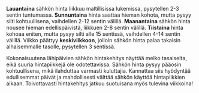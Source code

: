 **Lauantaina** sähkön hinta liikkuu maltillisissa lukemissa, pysytellen 2-3 sentin tuntumassa. **Sunnuntaina** hinta saattaa hieman kohota, mutta pysyy silti kohtuullisena, vaihdellen 2-12 sentin välillä. **Maanantaina** sähkön hinta nousee hieman edellispäivistä, liikkuen 2-8 sentin välillä. **Tiistaina** hinta kohoaa eniten, mutta pysyy silti alle 15 sentissä, vaihdellen 4-14 sentin välillä. Viikko päättyy **keskiviikkoon**, jolloin sähkön hinta palaa takaisin alhaisemmalle tasolle, pysytellen 3 sentissä.

Kokonaisuutena lähipäivien sähkön hintakehitys näyttää melko tasaiselta, eikä suuria hintapiikkejä ole odotettavissa. Sähkön hinta pysyy pääosin kohtuullisena, mikä ilahduttaa varmasti kuluttajia. Kannattaa siis hyödyntää edullisemmat päivät ja mahdollisesti välttää sähkön käyttöä hintapiikkien aikaan. Toivottavasti hintakehitys jatkuu suotuisana myös tulevina viikkoina!